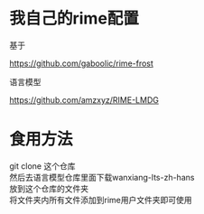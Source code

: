 # 我自己的rime配置
基于

https://github.com/gaboolic/rime-frost



语言模型

https://github.com/amzxyz/RIME-LMDG

# 食用方法
git clone 这个仓库  
然后去语言模型仓库里面下载wanxiang-lts-zh-hans  
放到这个仓库的文件夹  
将文件夹内所有文件添加到rime用户文件夹即可使用